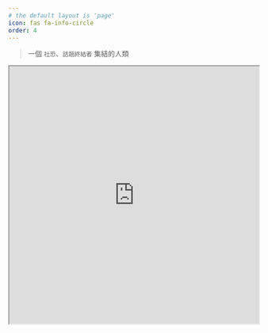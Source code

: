 ```yaml
---
# the default layout is 'page'
icon: fas fa-info-circle
order: 4
---
```


>一個 ```社恐```、```話題終結者``` 集結的人類

<iframe src="https:jerryis-strong.github.io/i-am/" width="100%" height="520px"></iframe>
